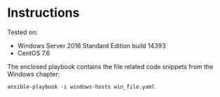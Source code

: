# Instructions

Tested on:
- Windows Server 2016 Standard Edition build 14393
- CentOS 7.6

The enclosed playbook contains the file related code snippets from the Windows chapter: 

    ansible-playbook -i windows-hosts win_file.yaml
 

